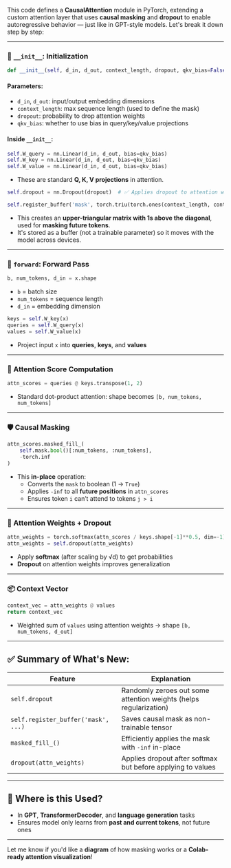 This code defines a **CausalAttention** module in PyTorch, extending a custom attention layer that uses **causal masking** and **dropout** to enable autoregressive behavior — just like in GPT-style models. Let's break it down step by step:

---

### 🔧 `__init__`: Initialization

```python
def __init__(self, d_in, d_out, context_length, dropout, qkv_bias=False):
```

#### Parameters:
- `d_in`, `d_out`: input/output embedding dimensions
- `context_length`: max sequence length (used to define the mask)
- `dropout`: probability to drop attention weights
- `qkv_bias`: whether to use bias in query/key/value projections

#### Inside `__init__`:

```python
self.W_query = nn.Linear(d_in, d_out, bias=qkv_bias)
self.W_key = nn.Linear(d_in, d_out, bias=qkv_bias)
self.W_value = nn.Linear(d_in, d_out, bias=qkv_bias)
```
- These are standard **Q, K, V projections** in attention.

```python
self.dropout = nn.Dropout(dropout)  # ✅ Applies dropout to attention weights
```

```python
self.register_buffer('mask', torch.triu(torch.ones(context_length, context_length), diagonal=1))
```
- This creates an **upper-triangular matrix with 1s above the diagonal**, used for **masking future tokens**.
- It's stored as a buffer (not a trainable parameter) so it moves with the model across devices.

---

### 🚀 `forward`: Forward Pass

```python
b, num_tokens, d_in = x.shape
```
- `b` = batch size
- `num_tokens` = sequence length
- `d_in` = embedding dimension

```python
keys = self.W_key(x)
queries = self.W_query(x)
values = self.W_value(x)
```
- Project input `x` into **queries**, **keys**, and **values**

---

### 🔢 Attention Score Computation

```python
attn_scores = queries @ keys.transpose(1, 2)
```
- Standard dot-product attention: shape becomes `[b, num_tokens, num_tokens]`

---

### 🛡️ Causal Masking

```python
attn_scores.masked_fill_(
    self.mask.bool()[:num_tokens, :num_tokens],
    -torch.inf
)
```

- This **in-place** operation:
  - Converts the `mask` to boolean (1 → `True`)
  - Applies `-inf` to all **future positions** in `attn_scores`
  - Ensures token `i` can’t attend to tokens `j > i`

---

### 🧠 Attention Weights + Dropout

```python
attn_weights = torch.softmax(attn_scores / keys.shape[-1]**0.5, dim=-1)
attn_weights = self.dropout(attn_weights)
```

- Apply **softmax** (after scaling by √d) to get probabilities
- **Dropout** on attention weights improves generalization

---

### 📦 Context Vector

```python
context_vec = attn_weights @ values
return context_vec
```
- Weighted sum of `values` using attention weights → shape `[b, num_tokens, d_out]`

---

## ✅ Summary of What's New:

| Feature | Explanation |
|--------|-------------|
| `self.dropout` | Randomly zeroes out some attention weights (helps regularization) |
| `self.register_buffer('mask', ...)` | Saves causal mask as non-trainable tensor |
| `masked_fill_()` | Efficiently applies the mask with `-inf` in-place |
| `dropout(attn_weights)` | Applies dropout after softmax but before applying to values |

---

## 🧠 Where is this Used?

- In **GPT**, **TransformerDecoder**, and **language generation** tasks
- Ensures model only learns from **past and current tokens**, not future ones

---

Let me know if you'd like a **diagram** of how masking works or a **Colab-ready attention visualization**!
